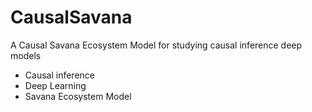 # CausalSavana
A Causal Savana Ecosystem Model for studying causal inference deep models

- Causal inference
- Deep Learning
- Savana Ecosystem Model 
